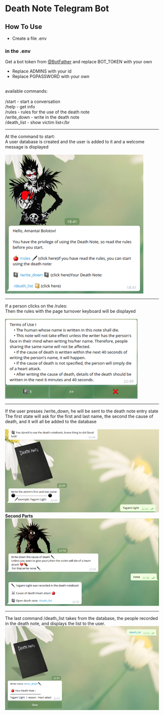 # Death Note Telegram Bot 

## How To Use 
- Create a file .env 
### in the .env 
 Get a bot token from [@BotFather](http://telegram.me/BotFather) and replace BOT_TOKEN with your own
- Replace ADMINS with your id 
- Replace PGPASSWORD with your own

<br>available commands:</br>
<br>/start - start a conversation</br>
/help - get info
<br>/rules - rules for the use of the death note</br>
/write_down - write in the death note
<br>/death_list - show victim list</br

***
At the command to start:
<br>A user database is created and the user is added to it and a welcome message is displayed</br>
<br>![Image alt](https://github.com/Amantais/DeathNoteBot/blob/master/examples/Screenshot%20from%202021-03-14%2018-41-47.png)</br>
***
If a person clicks on the /rules:
<br>Then the rules with the page turnover keyboard will be displayed</br>
<br>![Image alt](https://github.com/Amantais/DeathNoteBot/blob/master/examples/Screenshot%20from%202021-03-17%2022-49-27.png)</br>
***
If the user presses /write_down, he will be sent to the death note entry state
<br>The first state will ask for the first and last name, the second the cause of death, and it will all be added to the database</br>
<br>![Image alt](https://github.com/Amantais/DeathNoteBot/blob/master/examples/Screenshot%20from%202021-03-17%2022-51-18.png)</br>
<b>Second Parts</b>
<br>![Image alt](https://github.com/Amantais/DeathNoteBot/blob/master/examples/Screenshot%20from%202021-03-17%2022-51-25.png)</br>
*** 
The last command /death_list takes from the database, the people recorded in the death note, and displays the list to the user.
<br>![Image alt](https://github.com/Amantais/DeathNoteBot/blob/master/examples/Screenshot%20from%202021-03-17%2022-53-40.png)</br>
